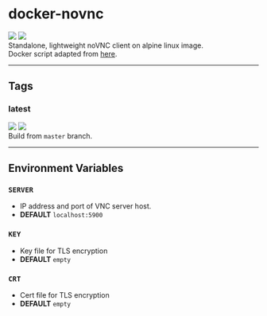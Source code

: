 # docker-novnc

[![](https://img.shields.io/docker/pulls/hdavid0510/novnc?style=flat-square)](https://hub.docker.com/r/hdavid0510/novnc) [![](https://img.shields.io/github/issues/hdavid0510/docker-novnc?style=flat-square)](https://github.com/hdavid0510/docker-novnc/issues)    
Standalone, lightweight noVNC client on alpine linux image.  
Docker script adapted from [here](https://github.com/ondh/dockerfiles/tree/master/novnc-proxy).


---
## Tags

### latest
[![](https://img.shields.io/docker/v/hdavid0510/novnc/latest?style=flat-square)](https://hub.docker.com/r/hdavid0510/novnc) [![](https://img.shields.io/docker/image-size/hdavid0510/novnc/latest?style=flat-square)](https://hub.docker.com/r/hdavid0510/novnc)  
Build from `master` branch.


---
## Environment Variables

### `SERVER`
* IP address and port of VNC server host.
* **DEFAULT** `localhost:5900`

### `KEY`
* Key file for TLS encryption
* **DEFAULT** `empty`

### `CRT`
* Cert file for TLS encryption
* **DEFAULT** `empty`
